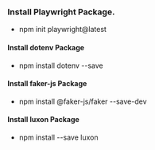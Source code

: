 

### Install Playwright Package.
- npm init playwright@latest
  
#### Install dotenv Package
- npm install dotenv --save

#### Install faker-js Package
- npm install @faker-js/faker --save-dev

#### Install luxon Package
- npm install --save luxon


